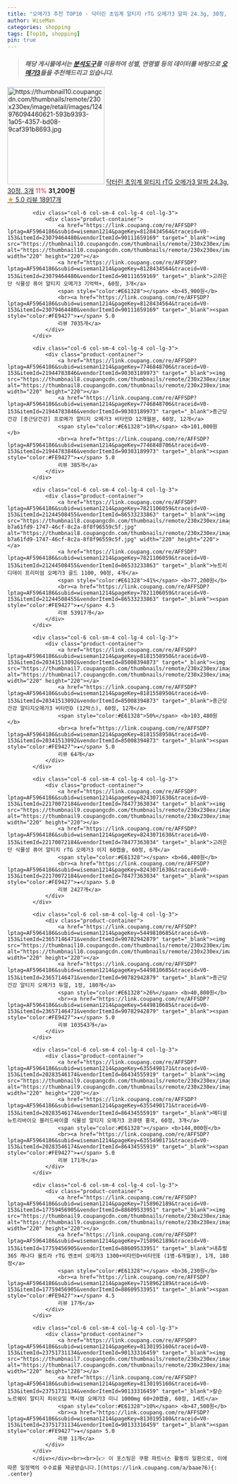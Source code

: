```yaml
---
title: "오메가3 추천 TOP10 - 닥터린 초임계 알티지 rTG 오메가3 알파 24.3g, 30정, 3개"
author: WiseMan
categories: shopping
tags: [Top10, shopping]
pin: true
---
```


> ##### 해당 게시물에서는 [**분석도구**](https://itemscout.io/)를 이용하여 **성별**, **연령별** 등의 데이터를 바탕으로 [**오메가3**](https://link.coupang.com/a/baae76)들을 추천해드리고 있습니다.
<div class="container"><div class="row">
            <div class="col-6 col-sm-4 col-lg-4 col-lg-3">
                <div class="product-container">
                    <a href="https://link.coupang.com/re/AFFSDP?lptag=AF5964186&subid=wiseman1214&pageKey=8230302231&traceid=V0-153&itemId=23686281135&vendorItemId=84723556408" target="_blank"><img src="https://thumbnail10.coupangcdn.com/thumbnails/remote/230x230ex/image/retail/images/124976094460621-593b9393-1a05-4357-bd08-9caf391b8693.jpg" alt="https://thumbnail10.coupangcdn.com/thumbnails/remote/230x230ex/image/retail/images/124976094460621-593b9393-1a05-4357-bd08-9caf391b8693.jpg" width="220" height="220"></a>
                    <a href="https://link.coupang.com/re/AFFSDP?lptag=AF5964186&subid=wiseman1214&pageKey=8230302231&traceid=V0-153&itemId=23686281135&vendorItemId=84723556408" target="_blank">닥터린 초임계 알티지 rTG 오메가3 알파 24.3g, 30정, 3개</a>
                    <span style="color:#E61328">11%</span> <b>31,200원</b>
                    <br><a href="https://link.coupang.com/re/AFFSDP?lptag=AF5964186&subid=wiseman1214&pageKey=8230302231&traceid=V0-153&itemId=23686281135&vendorItemId=84723556408" target="_blank"><span style="color:#FE9427">★</span> 5.0
                    리뷰 18917개</a>
                </div>
            </div>
            
            <div class="col-6 col-sm-4 col-lg-4 col-lg-3">
                <div class="product-container">
                    <a href="https://link.coupang.com/re/AFFSDP?lptag=AF5964186&subid=wiseman1214&pageKey=8128434564&traceid=V0-153&itemId=23079464480&vendorItemId=90111659169" target="_blank"><img src="https://thumbnail10.coupangcdn.com/thumbnails/remote/230x230ex/image/vendor_inventory/491e/242a48919094c0384137f79ec21f2508b07e126bcfbfd328fc6d5189d586.jpg" alt="https://thumbnail10.coupangcdn.com/thumbnails/remote/230x230ex/image/vendor_inventory/491e/242a48919094c0384137f79ec21f2508b07e126bcfbfd328fc6d5189d586.jpg" width="220" height="220"></a>
                    <a href="https://link.coupang.com/re/AFFSDP?lptag=AF5964186&subid=wiseman1214&pageKey=8128434564&traceid=V0-153&itemId=23079464480&vendorItemId=90111659169" target="_blank">고려은단 식물성 퓨어 알티지 오메가3 기억력+, 60정, 3개</a>
                    <span style="color:#E61328"></span> <b>45,900원</b>
                    <br><a href="https://link.coupang.com/re/AFFSDP?lptag=AF5964186&subid=wiseman1214&pageKey=8128434564&traceid=V0-153&itemId=23079464480&vendorItemId=90111659169" target="_blank"><span style="color:#FE9427">★</span> 5.0
                    리뷰 7035개</a>
                </div>
            </div>
            
            <div class="col-6 col-sm-4 col-lg-4 col-lg-3">
                <div class="product-container">
                    <a href="https://link.coupang.com/re/AFFSDP?lptag=AF5964186&subid=wiseman1214&pageKey=7746848706&traceid=V0-153&itemId=21944783846&vendorItemId=90303189973" target="_blank"><img src="https://thumbnail8.coupangcdn.com/thumbnails/remote/230x230ex/image/vendor_inventory/8022/6dccf1be67c331dbd03e1533daa601c8bf607cbad9fe102d68a91c8c3c13.jpg" alt="https://thumbnail8.coupangcdn.com/thumbnails/remote/230x230ex/image/vendor_inventory/8022/6dccf1be67c331dbd03e1533daa601c8bf607cbad9fe102d68a91c8c3c13.jpg" width="220" height="220"></a>
                    <a href="https://link.coupang.com/re/AFFSDP?lptag=AF5964186&subid=wiseman1214&pageKey=7746848706&traceid=V0-153&itemId=21944783846&vendorItemId=90303189973" target="_blank">종근당건강 [종근당건강] 프로메가 알티지 오메가3 비타민D 12개월분, 60정, 12개</a>
                    <span style="color:#E61328">10%</span> <b>101,000원</b>
                    <br><a href="https://link.coupang.com/re/AFFSDP?lptag=AF5964186&subid=wiseman1214&pageKey=7746848706&traceid=V0-153&itemId=21944783846&vendorItemId=90303189973" target="_blank"><span style="color:#FE9427">★</span> 5.0
                    리뷰 385개</a>
                </div>
            </div>
            
            <div class="col-6 col-sm-4 col-lg-4 col-lg-3">
                <div class="product-container">
                    <a href="https://link.coupang.com/re/AFFSDP?lptag=AF5964186&subid=wiseman1214&pageKey=7821106059&traceid=V0-153&itemId=21244508455&vendorItemId=86533233863" target="_blank"><img src="https://thumbnail8.coupangcdn.com/thumbnails/remote/230x230ex/image/retail/images/1335518611415883-b7a61fd9-1747-46cf-8c2a-8f8f96559c5f.jpg" alt="https://thumbnail8.coupangcdn.com/thumbnails/remote/230x230ex/image/retail/images/1335518611415883-b7a61fd9-1747-46cf-8c2a-8f8f96559c5f.jpg" width="220" height="220"></a>
                    <a href="https://link.coupang.com/re/AFFSDP?lptag=AF5964186&subid=wiseman1214&pageKey=7821106059&traceid=V0-153&itemId=21244508455&vendorItemId=86533233863" target="_blank">뉴트리디데이 프리미엄 오메가3 골드 1100, 90정, 4개</a>
                    <span style="color:#E61328">41%</span> <b>77,200원</b>
                    <br><a href="https://link.coupang.com/re/AFFSDP?lptag=AF5964186&subid=wiseman1214&pageKey=7821106059&traceid=V0-153&itemId=21244508455&vendorItemId=86533233863" target="_blank"><span style="color:#FE9427">★</span> 4.5
                    리뷰 53917개</a>
                </div>
            </div>
            
            <div class="col-6 col-sm-4 col-lg-4 col-lg-3">
                <div class="product-container">
                    <a href="https://link.coupang.com/re/AFFSDP?lptag=AF5964186&subid=wiseman1214&pageKey=8181558950&traceid=V0-153&itemId=20341513092&vendorItemId=85008394873" target="_blank"><img src="https://thumbnail7.coupangcdn.com/thumbnails/remote/230x230ex/image/vendor_inventory/8945/8d78dbdedb0591ed968883a3bcbe6145715d2382ab40b5acb4f67a53aefc.jpg" alt="https://thumbnail7.coupangcdn.com/thumbnails/remote/230x230ex/image/vendor_inventory/8945/8d78dbdedb0591ed968883a3bcbe6145715d2382ab40b5acb4f67a53aefc.jpg" width="220" height="220"></a>
                    <a href="https://link.coupang.com/re/AFFSDP?lptag=AF5964186&subid=wiseman1214&pageKey=8181558950&traceid=V0-153&itemId=20341513092&vendorItemId=85008394873" target="_blank">종근당건강 알티지오메가3 비타민D (12박스), 60정, 12개</a>
                    <span style="color:#E61328">50%</span> <b>103,480원</b>
                    <br><a href="https://link.coupang.com/re/AFFSDP?lptag=AF5964186&subid=wiseman1214&pageKey=8181558950&traceid=V0-153&itemId=20341513092&vendorItemId=85008394873" target="_blank"><span style="color:#FE9427">★</span> 5.0
                    리뷰 64개</a>
                </div>
            </div>
            
            <div class="col-6 col-sm-4 col-lg-4 col-lg-3">
                <div class="product-container">
                    <a href="https://link.coupang.com/re/AFFSDP?lptag=AF5964186&subid=wiseman1214&pageKey=8243071630&traceid=V0-153&itemId=22170072184&vendorItemId=78477363034" target="_blank"><img src="https://thumbnail9.coupangcdn.com/thumbnails/remote/230x230ex/image/vendor_inventory/379e/7bc54d5a9f529a81022da26dc070be306ed2d33a4b0d1edd97a36f060e0d.jpg" alt="https://thumbnail9.coupangcdn.com/thumbnails/remote/230x230ex/image/vendor_inventory/379e/7bc54d5a9f529a81022da26dc070be306ed2d33a4b0d1edd97a36f060e0d.jpg" width="220" height="220"></a>
                    <a href="https://link.coupang.com/re/AFFSDP?lptag=AF5964186&subid=wiseman1214&pageKey=8243071630&traceid=V0-153&itemId=22170072184&vendorItemId=78477363034" target="_blank">고려은단 식물성 퓨어 알티지 rTG 오메가3 이지 60캡슐, 60정, 6개</a>
                    <span style="color:#E61328"></span> <b>66,400원</b>
                    <br><a href="https://link.coupang.com/re/AFFSDP?lptag=AF5964186&subid=wiseman1214&pageKey=8243071630&traceid=V0-153&itemId=22170072184&vendorItemId=78477363034" target="_blank"><span style="color:#FE9427">★</span> 5.0
                    리뷰 2427개</a>
                </div>
            </div>
            
            <div class="col-6 col-sm-4 col-lg-4 col-lg-3">
                <div class="product-container">
                    <a href="https://link.coupang.com/re/AFFSDP?lptag=AF5964186&subid=wiseman1214&pageKey=5449810685&traceid=V0-153&itemId=23657146471&vendorItemId=90782942879" target="_blank"><img src="https://thumbnail10.coupangcdn.com/thumbnails/remote/230x230ex/image/vendor_inventory/95ba/160bb92692162d6d5d4496a0ede188923843c4626bb2cccc0b75c8ec33b4.jpg" alt="https://thumbnail10.coupangcdn.com/thumbnails/remote/230x230ex/image/vendor_inventory/95ba/160bb92692162d6d5d4496a0ede188923843c4626bb2cccc0b75c8ec33b4.jpg" width="220" height="220"></a>
                    <a href="https://link.coupang.com/re/AFFSDP?lptag=AF5964186&subid=wiseman1214&pageKey=5449810685&traceid=V0-153&itemId=23657146471&vendorItemId=90782942879" target="_blank">종근당건강 알티지 오메가3 듀얼, 1정, 180개</a>
                    <span style="color:#E61328">26%</span> <b>40,800원</b>
                    <br><a href="https://link.coupang.com/re/AFFSDP?lptag=AF5964186&subid=wiseman1214&pageKey=5449810685&traceid=V0-153&itemId=23657146471&vendorItemId=90782942879" target="_blank"><span style="color:#FE9427">★</span> 5.0
                    리뷰 103543개</a>
                </div>
            </div>
            
            <div class="col-6 col-sm-4 col-lg-4 col-lg-3">
                <div class="product-container">
                    <a href="https://link.coupang.com/re/AFFSDP?lptag=AF5964186&subid=wiseman1214&pageKey=6355490171&traceid=V0-153&itemId=20283546174&vendorItemId=86434555919" target="_blank"><img src="https://thumbnail9.coupangcdn.com/thumbnails/remote/230x230ex/image/vendor_inventory/a485/83a24b8446b80799e5cbf84163788b5dbc79f638fa98ce101e44028a380a.jpg" alt="https://thumbnail9.coupangcdn.com/thumbnails/remote/230x230ex/image/vendor_inventory/a485/83a24b8446b80799e5cbf84163788b5dbc79f638fa98ce101e44028a380a.jpg" width="220" height="220"></a>
                    <a href="https://link.coupang.com/re/AFFSDP?lptag=AF5964186&subid=wiseman1214&pageKey=6355490171&traceid=V0-153&itemId=20283546174&vendorItemId=86434555919" target="_blank">메디셜 뉴트리바이오 블러드싸이클 식물성 알티지 오메가3 코큐텐 홍국, 60정, 3개</a>
                    <span style="color:#E61328"></span> <b>144,000원</b>
                    <br><a href="https://link.coupang.com/re/AFFSDP?lptag=AF5964186&subid=wiseman1214&pageKey=6355490171&traceid=V0-153&itemId=20283546174&vendorItemId=86434555919" target="_blank"><span style="color:#FE9427">★</span> 5.0
                    리뷰 171개</a>
                </div>
            </div>
            
            <div class="col-6 col-sm-4 col-lg-4 col-lg-3">
                <div class="product-container">
                    <a href="https://link.coupang.com/re/AFFSDP?lptag=AF5964186&subid=wiseman1214&pageKey=7158962189&traceid=V0-153&itemId=17759456905&vendorItemId=88609533951" target="_blank"><img src="https://thumbnail9.coupangcdn.com/thumbnails/remote/230x230ex/image/vendor_inventory/f674/e8bc1f46e09c681b7aa3618f143f853e03deb6079a7a7a3e14e1d3b2ede7.jpg" alt="https://thumbnail9.coupangcdn.com/thumbnails/remote/230x230ex/image/vendor_inventory/f674/e8bc1f46e09c681b7aa3618f143f853e03deb6079a7a7a3e14e1d3b2ede7.jpg" width="220" height="220"></a>
                    <a href="https://link.coupang.com/re/AFFSDP?lptag=AF5964186&subid=wiseman1214&pageKey=7158962189&traceid=V0-153&itemId=17759456905&vendorItemId=88609533951" target="_blank">내츄럴365 캐나다 울트라 rTG 엔초비 오메가3 1300+비타민D+비타민E (1병-6개월분), 1개, 180정</a>
                    <span style="color:#E61328"></span> <b>36,230원</b>
                    <br><a href="https://link.coupang.com/re/AFFSDP?lptag=AF5964186&subid=wiseman1214&pageKey=7158962189&traceid=V0-153&itemId=17759456905&vendorItemId=88609533951" target="_blank"><span style="color:#FE9427">★</span> 4.5
                    리뷰 17개</a>
                </div>
            </div>
            
            <div class="col-6 col-sm-4 col-lg-4 col-lg-3">
                <div class="product-container">
                    <a href="https://link.coupang.com/re/AFFSDP?lptag=AF5964186&subid=wiseman1214&pageKey=8130195160&traceid=V0-153&itemId=23751731134&vendorItemId=90133316459" target="_blank"><img src="https://thumbnail7.coupangcdn.com/thumbnails/remote/230x230ex/image/vendor_inventory/bbb8/1cc6f40486b4d61a48e5cb45454dbb3702a670bd1fc5c38281b709532f26.jpg" alt="https://thumbnail7.coupangcdn.com/thumbnails/remote/230x230ex/image/vendor_inventory/bbb8/1cc6f40486b4d61a48e5cb45454dbb3702a670bd1fc5c38281b709532f26.jpg" width="220" height="220"></a>
                    <a href="https://link.coupang.com/re/AFFSDP?lptag=AF5964186&subid=wiseman1214&pageKey=8130195160&traceid=V0-153&itemId=23751731134&vendorItemId=90133316459" target="_blank">칼슨 노르웨이 알티지 피쉬오일 맥시멈 오메가3 미니 1000mg 60+20캡슐, 60정, 1세트</a>
                    <span style="color:#E61328">10%</span> <b>47,500원</b>
                    <br><a href="https://link.coupang.com/re/AFFSDP?lptag=AF5964186&subid=wiseman1214&pageKey=8130195160&traceid=V0-153&itemId=23751731134&vendorItemId=90133316459" target="_blank"><span style="color:#FE9427">★</span> 5.0
                    리뷰 11개</a>
                </div>
            </div>
            </div></div><br><br>[👉 이 포스팅은 쿠팡 파트너스 활동의 일환으로, 이에 따른 일정액의 수수료를 제공받습니다.](https://link.coupang.com/a/baae76){: .center}